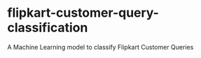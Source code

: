 # flipkart-customer-query-classification
A Machine Learning model to classify Flipkart Customer Queries
